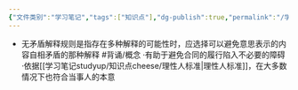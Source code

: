 ```yaml
---
{"文件类别":"学习笔记","tags":["知识点"],"dg-publish":true,"permalink":"/学习笔记studyup/知识点cheese/无矛盾解释规则/","dgPassFrontmatter":true,"created":"2024-07-16T16:51:49.083+08:00","updated":"2024-09-11T12:27:55.447+08:00"}
---
```


- 无矛盾解释规则是指存在多种解释的可能性时，应选择可以避免意思表示的内容自相矛盾的那种解释 #背诵/概念 
·有助于避免合同的履行陷入不必要的障碍
·依据[[学习笔记studyup/知识点cheese/理性人标准\|理性人标准]]，在大多数情况下也符合当事人的本意